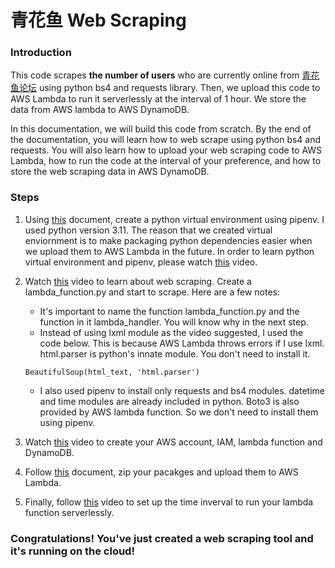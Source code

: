 # 青花鱼 Web Scraping

### Introduction

This code scrapes **the number of users** who are currently online from [青花鱼论坛](https://allcp.net/) using python bs4 and requests library. Then, we upload this code to AWS Lambda to run it serverlessly at the interval of 1 hour. We store the data from AWS lambda to AWS DynamoDB.

In this documentation, we will build this code from scratch. By the end of the documentation, you will learn how to web scrape using python bs4 and requests. You will also learn how to upload your web scraping code to AWS Lambda, how to run the code at the interval of your preference, and how to store the web scraping data in AWS DynamoDB.

### Steps
1. Using [this](https://dev.to/aissalaribi/how-to-use-beautiful-soup-in-aws-lambda-for-web-scrapping-1gh8) document, create a python virtual environment using pipenv. I used python version 3.11. The reason that we created virtual enviornment is to make packaging python dependencies easier when we upload them to AWS Lambda in the future. In order to learn python virtual environment and pipenv, please watch [this](https://youtu.be/zDYL22QNiWk?list=PL_GcZFQb3yYjwt-rg7mHob-9ujdsN6B6R) video. 
2. Watch [this](https://youtu.be/XVv6mJpFOb0?list=PL_GcZFQb3yYjwt-rg7mHob-9ujdsN6B6R) video to learn about web scraping. Create a lambda_function.py and start to scrape. Here are a few notes:
   * It's important to name the function lambda_function.py and the function in it lambda_handler. You will know why in the next step.
   * Instead of using lxml module as the video suggested, I used the code below. This is because AWS Lambda throws errors if I use lxml. html.parser is python's innate module. You don't need to install it.
    ```
    BeautifulSoup(html_text, 'html.parser')
    ```
   * I also used pipenv to install only requests and bs4 modules. datetime and time modules are already included in python. Boto3 is also provided by AWS lambda function. So we don't need to install them using pipenv. 

4. Watch [this](https://youtu.be/ijyeE-pXFk0?list=PL_GcZFQb3yYjwt-rg7mHob-9ujdsN6B6R) video to create your AWS account, IAM, lambda function and DynamoDB.

5. Follow [this](https://dev.to/aissalaribi/how-to-use-beautiful-soup-in-aws-lambda-for-web-scrapping-1gh8) document, zip your pacakges and upload them to AWS Lambda. 

6. Finally, follow [this](https://youtu.be/-8L4OxotXlE?list=PLD_RqipW0-9s-u1HXTglYV8Aam-5P3XLi) video to set up the time inverval to run your lambda function serverlessly. 

### Congratulations! You've just created a web scraping tool and it's running on the cloud!

